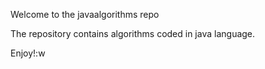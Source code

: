 Welcome to the javaalgorithms repo

The repository contains algorithms coded in java language.

Enjoy!:w
